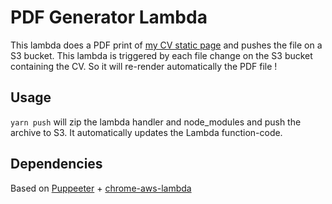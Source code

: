 # PDF Generator Lambda

This lambda does a PDF print of [my CV static page](http://randomwebsite.xyz/#/pierre-vautherin-cv-2020) and pushes the file on a S3 bucket.
This lambda is triggered by each file change on the S3 bucket containing the CV.
So it will re-render automatically the PDF file !

## Usage
`yarn push` will zip the lambda handler and node_modules and push the archive to S3.
It automatically updates the Lambda function-code.

## Dependencies
Based on [Puppeeter](https://github.com/puppeteer/puppeteer) + [chrome-aws-lambda](https://github.com/alixaxel/chrome-aws-lambda)
